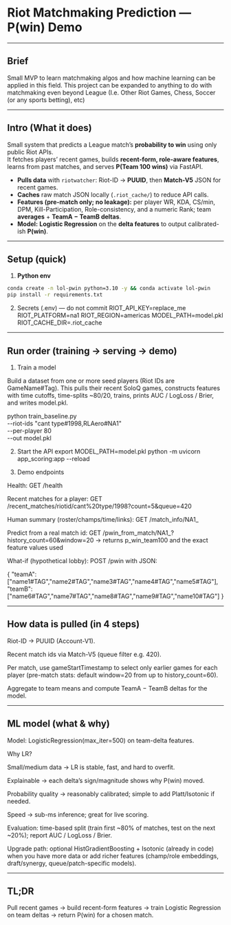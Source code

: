 # Riot Matchmaking Prediction — P(win) Demo

---

## Brief
Small MVP to learn matchmaking algos and how machine learning can be applied in this field. This project can be expanded to anything to do with matchmaking even beyond League (I.e. Other Riot Games, Chess, Soccer (or any sports betting), etc)

---

## Intro (What it does)
Small system that predicts a League match’s **probability to win** using only public Riot APIs.  
It fetches players’ recent games, builds **recent-form, role-aware features**, learns from past matches, and serves **P(Team 100 wins)** via FastAPI.
- **Pulls data** with `riotwatcher`: Riot-ID → **PUUID**, then **Match-V5** JSON for recent games.  
- **Caches** raw match JSON locally (`.riot_cache/`) to reduce API calls.  
- **Features (pre-match only; no leakage):** per player WR, KDA, CS/min, DPM, Kill-Participation, Role-consistency, and a numeric Rank; team **averages** + **TeamA − TeamB deltas**.  
- **Model:** **Logistic Regression** on the **delta features** to output calibrated-ish **P(win)**.

---

## Setup (quick)
1) **Python env**
```bash
conda create -n lol-pwin python=3.10 -y && conda activate lol-pwin
pip install -r requirements.txt
```

2. Secrets (.env) — do not commit
RIOT_API_KEY=replace_me
RIOT_PLATFORM=na1
RIOT_REGION=americas
MODEL_PATH=model.pkl
RIOT_CACHE_DIR=.riot_cache

---

## Run order (training → serving → demo)
1) Train a model

Build a dataset from one or more seed players (Riot IDs are GameName#Tag).
This pulls their recent SoloQ games, constructs features with time cutoffs, time-splits ~80/20, trains, prints AUC / LogLoss / Brier, and writes model.pkl.

python train_baseline.py \
  --riot-ids "cant type#1998,RLAero#NA1" \
  --per-player 80 \
  --out model.pkl

2) Start the API
export MODEL_PATH=model.pkl
python -m uvicorn app_scoring:app --reload

3) Demo endpoints

Health: GET /health

Recent matches for a player:
GET /recent_matches/riotid/cant%20type/1998?count=5&queue=420

Human summary (roster/champs/time/links):
GET /match_info/NA1_<MATCHID>

Predict from a real match id:
GET /pwin_from_match/NA1_<MATCHID>?history_count=60&window=20
→ returns p_win_team100 and the exact feature values used

What-if (hypothetical lobby):
POST /pwin with JSON:

{
  "teamA": ["name1#TAG","name2#TAG","name3#TAG","name4#TAG","name5#TAG"],
  "teamB": ["name6#TAG","name7#TAG","name8#TAG","name9#TAG","name10#TAG"]
}

---

## How data is pulled (in 4 steps)

Riot-ID → PUUID (Account-V1).

Recent match ids via Match-V5 (queue filter e.g. 420).

Per match, use gameStartTimestamp to select only earlier games for each player (pre-match stats: default window=20 from up to history_count=60).

Aggregate to team means and compute TeamA − TeamB deltas for the model.

---

## ML model (what & why)

Model: LogisticRegression(max_iter=500) on team-delta features.

Why LR?

Small/medium data → LR is stable, fast, and hard to overfit.

Explainable → each delta’s sign/magnitude shows why P(win) moved.

Probability quality → reasonably calibrated; simple to add Platt/Isotonic if needed.

Speed → sub-ms inference; great for live scoring.

Evaluation: time-based split (train first ~80% of matches, test on the next ~20%); report AUC / LogLoss / Brier.

Upgrade path: optional HistGradientBoosting + Isotonic (already in code) when you have more data or add richer features (champ/role embeddings, draft/synergy, queue/patch-specific models).

---

## TL;DR

Pull recent games → build recent-form features → train Logistic Regression on team deltas → return P(win) for a chosen match.

